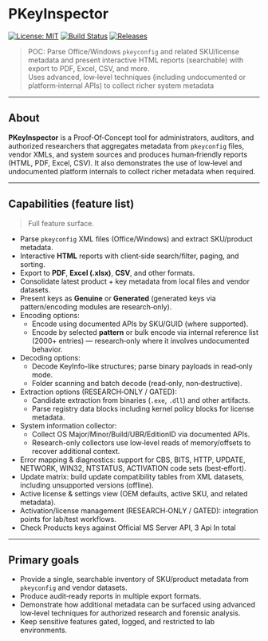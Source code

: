 # PKeyInspector

[![License: MIT](https://img.shields.io/badge/License-MIT-blue.svg)]()
[![Build Status](https://img.shields.io/badge/build-passing-brightgreen.svg)]()
[![Releases](https://img.shields.io/badge/releases-v1.0-blue.svg)]()

> POC: Parse Office/Windows `pkeyconfig` and related SKU/license metadata and present interactive HTML reports (searchable) with export to PDF, Excel, CSV, and more.  
> Uses advanced, low‑level techniques (including undocumented or platform‑internal APIs) to collect richer system metadata

---

## About
**PKeyInspector** is a Proof‑Of‑Concept tool for administrators, auditors, and authorized researchers that aggregates metadata from `pkeyconfig` files, vendor XMLs, and system sources and produces human‑friendly reports (HTML, PDF, Excel, CSV). It also demonstrates the use of low‑level and undocumented platform internals to collect richer metadata when required.

---

## Capabilities (feature list)
> Full feature surface.

- Parse `pkeyconfig` XML files (Office/Windows) and extract SKU/product metadata.
- Interactive **HTML** reports with client‑side search/filter, paging, and sorting.
- Export to **PDF**, **Excel (.xlsx)**, **CSV**, and other formats.
- Consolidate latest product + key metadata from local files and vendor datasets.
- Present keys as **Genuine** or **Generated** (generated keys via pattern/encoding modules are research‑only).
- Encoding options:
  - Encode using documented APIs by SKU/GUID (where supported).
  - Encode by selected **pattern** or bulk encode via internal reference list (2000+ entries) — research‑only where it involves undocumented behavior.
- Decoding options:
  - Decode KeyInfo-like structures; parse binary payloads in read‑only mode.
  - Folder scanning and batch decode (read‑only, non‑destructive).
- Extraction options (RESEARCH‑ONLY / GATED):
  - Candidate extraction from binaries (`.exe`, `.dll`) and other artifacts.
  - Parse registry data blocks including kernel policy blocks for license metadata.
- System information collector:
  - Collect OS Major/Minor/Build/UBR/EditionID via documented APIs.
  - Research-only collectors use low‑level reads of memory/offsets to recover additional context.
- Error mapping & diagnostics: support for CBS, BITS, HTTP, UPDATE, NETWORK, WIN32, NTSTATUS, ACTIVATION code sets (best‑effort).
- Update matrix: build update compatibility tables from XML datasets, including unsupported versions (offline).
- Active license & settings view (OEM defaults, active SKU, and related metadata).
- Activation/license management (RESEARCH‑ONLY / GATED): integration points for lab/test workflows.
- Check Products keys against Official MS Server API, 3 Api In total
  
---

## Primary goals
- Provide a single, searchable inventory of SKU/product metadata from `pkeyconfig` and vendor datasets.  
- Produce audit‑ready reports in multiple export formats.  
- Demonstrate how additional metadata can be surfaced using advanced low‑level techniques for authorized research and forensic analysis.  
- Keep sensitive features gated, logged, and restricted to lab environments.
